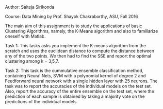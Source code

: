 Author: Saiteja Sirikonda

Course: Data Mining by Prof. Shayok Chakraborthy, ASU, Fall 2016

The main aim of this assignment is to study the applications of basic Clustering Algorithms, namely, the K-Means algorithm and also to familiarize oneself with Matlab.

Task 1:
This tasks asks you implement the K-means algorithm from the scratch and uses the euclidean distance to compute the distance between any of the two points. We then had to find the SSE and report the optimal clustering among k = 3,5,7.

Task 2:
This task is the cummulative ensemble classification method, containing Neural Nets, SVM with a polynomial kernel of degree 2 and Feedforward neural network with a single hidden layer with 25 neurons. 
The task was to report the accuracies of the individual models on the test set. Also, report the accuracy of the entire ensemble on the test set, where the prediction of each sample is obtained by taking a majority vote on the predictions of the individual models.